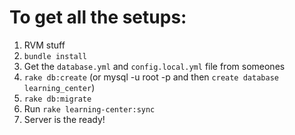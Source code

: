 

To get all the setups:
=====================

1. RVM stuff
2. `bundle install`
3. Get the `database.yml` and `config.local.yml` file from someones
3. `rake db:create` (or mysql -u root -p and then `create database learning_center`)
4. `rake db:migrate`
5. Run `rake learning-center:sync`
6. Server is the ready!
